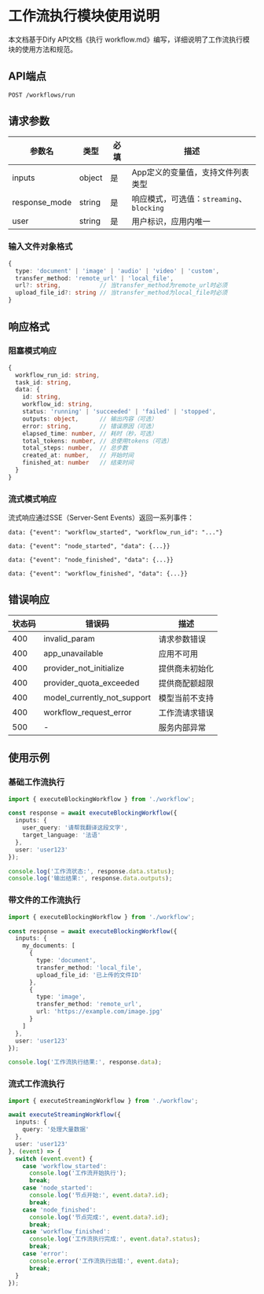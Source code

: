 # 工作流执行模块使用说明

本文档基于Dify API文档《执行 workflow.md》编写，详细说明了工作流执行模块的使用方法和规范。

## API端点

```
POST /workflows/run
```

## 请求参数

| 参数名 | 类型 | 必填 | 描述 |
|--------|------|------|------|
| inputs | object | 是 | App定义的变量值，支持文件列表类型 |
| response_mode | string | 是 | 响应模式，可选值：`streaming`、`blocking` |
| user | string | 是 | 用户标识，应用内唯一 |

### 输入文件对象格式

```typescript
{
  type: 'document' | 'image' | 'audio' | 'video' | 'custom',
  transfer_method: 'remote_url' | 'local_file',
  url?: string,           // 当transfer_method为remote_url时必须
  upload_file_id?: string // 当transfer_method为local_file时必须
}
```

## 响应格式

### 阻塞模式响应

```typescript
{
  workflow_run_id: string,
  task_id: string,
  data: {
    id: string,
    workflow_id: string,
    status: 'running' | 'succeeded' | 'failed' | 'stopped',
    outputs: object,      // 输出内容（可选）
    error: string,        // 错误原因（可选）
    elapsed_time: number, // 耗时（秒，可选）
    total_tokens: number, // 总使用tokens（可选）
    total_steps: number,  // 总步数
    created_at: number,   // 开始时间
    finished_at: number   // 结束时间
  }
}
```

### 流式模式响应

流式响应通过SSE（Server-Sent Events）返回一系列事件：

```
data: {"event": "workflow_started", "workflow_run_id": "..."}

data: {"event": "node_started", "data": {...}}

data: {"event": "node_finished", "data": {...}}

data: {"event": "workflow_finished", "data": {...}}
```

## 错误响应

| 状态码 | 错误码 | 描述 |
|--------|--------|------|
| 400 | invalid_param | 请求参数错误 |
| 400 | app_unavailable | 应用不可用 |
| 400 | provider_not_initialize | 提供商未初始化 |
| 400 | provider_quota_exceeded | 提供商配额超限 |
| 400 | model_currently_not_support | 模型当前不支持 |
| 400 | workflow_request_error | 工作流请求错误 |
| 500 | - | 服务内部异常 |

## 使用示例

### 基础工作流执行

```typescript
import { executeBlockingWorkflow } from './workflow';

const response = await executeBlockingWorkflow({
  inputs: {
    user_query: '请帮我翻译这段文字',
    target_language: '法语'
  },
  user: 'user123'
});

console.log('工作流状态:', response.data.status);
console.log('输出结果:', response.data.outputs);
```

### 带文件的工作流执行

```typescript
import { executeBlockingWorkflow } from './workflow';

const response = await executeBlockingWorkflow({
  inputs: {
    my_documents: [
      {
        type: 'document',
        transfer_method: 'local_file',
        upload_file_id: '已上传的文件ID'
      },
      {
        type: 'image',
        transfer_method: 'remote_url',
        url: 'https://example.com/image.jpg'
      }
    ]
  },
  user: 'user123'
});

console.log('工作流执行结果:', response.data);
```

### 流式工作流执行

```typescript
import { executeStreamingWorkflow } from './workflow';

await executeStreamingWorkflow({
  inputs: {
    query: '处理大量数据'
  },
  user: 'user123'
}, (event) => {
  switch (event.event) {
    case 'workflow_started':
      console.log('工作流开始执行');
      break;
    case 'node_started':
      console.log('节点开始:', event.data?.id);
      break;
    case 'node_finished':
      console.log('节点完成:', event.data?.id);
      break;
    case 'workflow_finished':
      console.log('工作流执行完成:', event.data?.status);
      break;
    case 'error':
      console.error('工作流执行出错:', event.data);
      break;
  }
});
```
